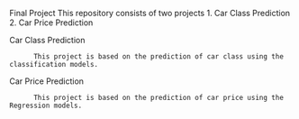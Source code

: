 Final Project
This repository consists of two projects
     1. Car Class Prediction
     2. Car Price Prediction
     
 Car Class Prediction
          
          This project is based on the prediction of car class using the classification models.
          
  Car Price Prediction
  
          This project is based on the prediction of car price using the Regression models.
